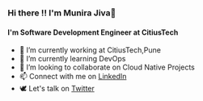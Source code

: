 ### Hi there !! I'm Munira Jiva👋

#### I'm Software Development Engineer at CitiusTech
- 🔭 I’m currently working at CitiusTech,Pune
- 🌱 I’m currently learning DevOps
- 👯 I’m looking to collaborate on Cloud Native Projects
- 📫 Connect with me on [LinkedIn](linkedin.com/in/munira-jiva-7b6b821b1)
- 🕊 Let's talk on [Twitter](@Munira_Jiva)


<!--
**munira-ibrahim/munira-ibrahim** is a ✨ _special_ ✨ repository because its `README.md` (this file) appears on your GitHub profile.

Here are some ideas to get you started:

- 🔭 I’m currently working on ...
- 🌱 I’m currently learning ...
- 👯 I’m looking to collaborate on ...
- 🤔 I’m looking for help with ...
- 💬 Ask me about ...
- 📫 How to reach me: ...
- 😄 Pronouns: ...
- ⚡ Fun fact: ...
-->
